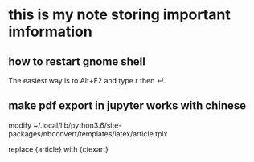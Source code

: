 # this is my note storing important imformation

## how to restart gnome shell

The easiest way is to Alt+F2 and type r then ↵.

## make pdf export in jupyter works with chinese

modify  ~/.local/lib/python3.6/site-packages/nbconvert/templates/latex/article.tplx

replace {article} with {ctexart}
